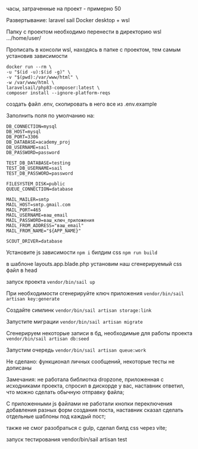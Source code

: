 часы, затраченные на проект - примерно 50

Развертывание: laravel sail
Docker desktop + wsl

Папку с проектом необходимо перенести в директорию wsl .../home/user/

Прописать в консоли wsl, находясь в папке с проектом, тем самым установив зависимости
```
docker run --rm \
-u "$(id -u):$(id -g)" \
-v "$(pwd):/var/www/html" \
-w /var/www/html \
laravelsail/php83-composer:latest \
composer install --ignore-platform-reqs
```
создать файл .env, скопировать в него все из .env.example

Заполнить поля по умолчанию на: 
```
DB_CONNECTION=mysql
DB_HOST=mysql
DB_PORT=3306
DB_DATABASE=academy_proj
DB_USERNAME=sail
DB_PASSWORD=password

TEST_DB_DATABASE=testing
TEST_DB_USERNAME=sail
TEST_DB_PASSWORD=password

FILESYSTEM_DISK=public
QUEUE_CONNECTION=database

MAIL_MAILER=smtp
MAIL_HOST=smtp.gmail.com
MAIL_PORT=465
MAIL_USERNAME=ваш_email
MAIL_PASSWORD=ваш_ключ_приложения
MAIL_FROM_ADDRESS="ваш_email"
MAIL_FROM_NAME="${APP_NAME}"

SCOUT_DRIVER=database
```

Установите js зависимости
``npm i``
билдим css 
``npm run build``

в шаблоне layouts.app.blade.php установим наш сгенерируемый css файл в head

запуск проекта
``vendor/bin/sail up``

При необходимости сгенерируйте ключ приложения
``vendor/bin/sail artisan key:generate``

Создайте симлинк
``vendor/bin/sail artisan storage:link``

Запустите миграции 
``vendor/bin/sail artisan migrate``

Cгенерируем некоторые записи в бд, необходимые для работы проекта
``vendor/bin/sail artisan db:seed``

Запустим очередь
``vendor/bin/sail artisan queue:work``

Не сделано: функционал личных сообщений, некоторые тесты не дописаны

Замечания: не работала библиотка dropzone, приложенная с исходниками проекта, спросил в дискорде у вас, наставник
ответил, что можно сделать обычную отправку файла;

С приложенными js файлами не работали кнопки переключения добавления разных форм создания поста, наставник
сказал сделать отдельные шаблоны под каждый пост;

также не смог разобраться с gulp, сделал билд css через vite;

запуск тестирования vendor/bin/sail artisan test





